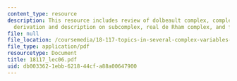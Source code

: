 ```yaml
---
content_type: resource
description: This resource includes review of dolbeault complex, complete numerical
  derivation and description on subcomplex, real de Rham complex, and functoriality.
file: null
file_location: /coursemedia/18-117-topics-in-several-complex-variables-spring-2005/db0033621ebb621844cfa88a00647900_18117_lec06.pdf
file_type: application/pdf
resourcetype: Document
title: 18117_lec06.pdf
uid: db003362-1ebb-6218-44cf-a88a00647900
---
```

